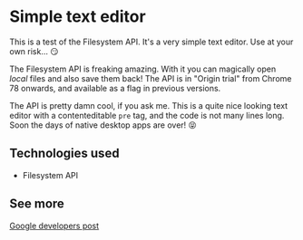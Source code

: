 # Simple text editor

This is a test of the Filesystem API. It's a very simple text editor. Use at your own risk... 😏

The Filesystem API is freaking amazing. With it you can magically open _local_ files and also save them back! 
The API is in "Origin trial" from Chrome 78 onwards, and available as a flag in previous versions.

The API is pretty damn cool, if you ask me. This is a quite nice looking text editor with a contenteditable
`pre` tag, and the code is not many lines long. Soon the days of native desktop apps are over! 😝

## Technologies used

- Filesystem API

## See more

[Google developers post](https://developers.google.com/web/updates/2019/08/native-file-system)
